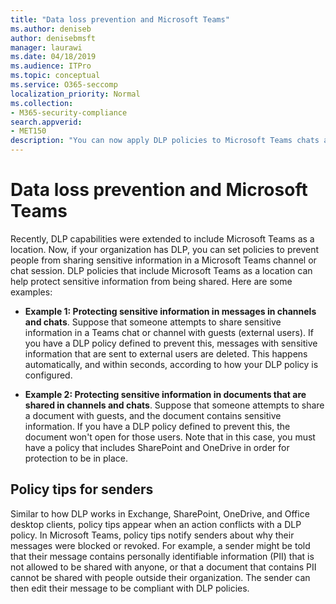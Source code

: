 ```yaml
---
title: "Data loss prevention and Microsoft Teams"
ms.author: deniseb
author: denisebmsft
manager: laurawi
ms.date: 04/18/2019
ms.audience: ITPro
ms.topic: conceptual
ms.service: O365-seccomp
localization_priority: Normal
ms.collection: 
- M365-security-compliance
search.appverid: 
- MET150
description: "You can now apply DLP policies to Microsoft Teams chats and channels. Read this article to learn more about how it works."
---
```


# Data loss prevention and Microsoft Teams

Recently, DLP capabilities were extended to include Microsoft Teams as a location. Now, if your organization has DLP, you can set policies to prevent people from sharing sensitive information in a Microsoft Teams channel or chat session. DLP policies that include Microsoft Teams as a location can help protect sensitive information from being shared. Here are some examples:

- **Example 1: Protecting sensitive information in messages in channels and chats**. Suppose that someone attempts to share sensitive information in a Teams chat or channel with guests (external users). If you have a DLP policy defined to prevent this, messages with sensitive information that are sent to external users are deleted. This happens automatically, and within seconds, according to how your DLP policy is configured.

- **Example 2: Protecting sensitive information in documents that are shared in channels and chats**. Suppose that someone attempts to share a document with guests, and the document contains sensitive information. If you have a DLP policy defined to prevent this, the document won't open for those users. Note that in this case, you must have a policy that includes SharePoint and OneDrive in order for protection to be in place.

## Policy tips for senders

Similar to how DLP works in Exchange, SharePoint, OneDrive, and Office desktop clients, policy tips appear when an action conflicts with a DLP policy. In Microsoft Teams, policy tips notify senders about why their messages were blocked or revoked. For example, a sender might be told that their message contains personally identifiable information (PII) that is not allowed to be shared with anyone, or that a document that contains PII cannot be shared with people outside their organization. The sender can then edit their message to be compliant with DLP policies.

